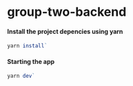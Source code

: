 # group-two-backend

#### Install the project depencies using yarn

```js
yarn install`
```

#### Starting the app

```js
yarn dev`
```
